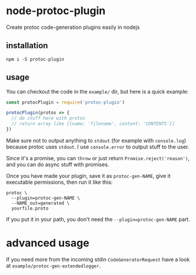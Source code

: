 # node-protoc-plugin

Create protoc code-generation plugins easily in nodejs


## installation

`npm i -S protoc-plugin`


## usage

You can checkout the code in the `example/` dir, but here is a quick example:

```js
const protocPlugin = require('protoc-plugin')

protocPlugin(protos => {
  // do stuff here with protos
  // return array like [{name: 'filename', content: 'CONTENTS'}]
})
```

Make sure not to output anything to `stdout` (for example with `console.log`) because protoc uses `stdout`. I use `console.error` to output stuff to the user.

Since it's a promise, you can `throw` or just return `Promise.reject('reason')`, and you can do async stuff with promises.

Once you have made your plugin, save it as `protoc-gen-NAME`, give it executable permissions, then run it like this:

```
protoc \
  --plugin=protoc-gen-NAME \
  --NAME_out=generated \
  yourfile.proto
```

If you put it in your path, you don't need the `--plugin=protoc-gen-NAME` part.

# advanced usage

If you need more from the incoming stdin `CodeGeneratorRequest` have a look at `example/protoc-gen-extendedlogger`.
